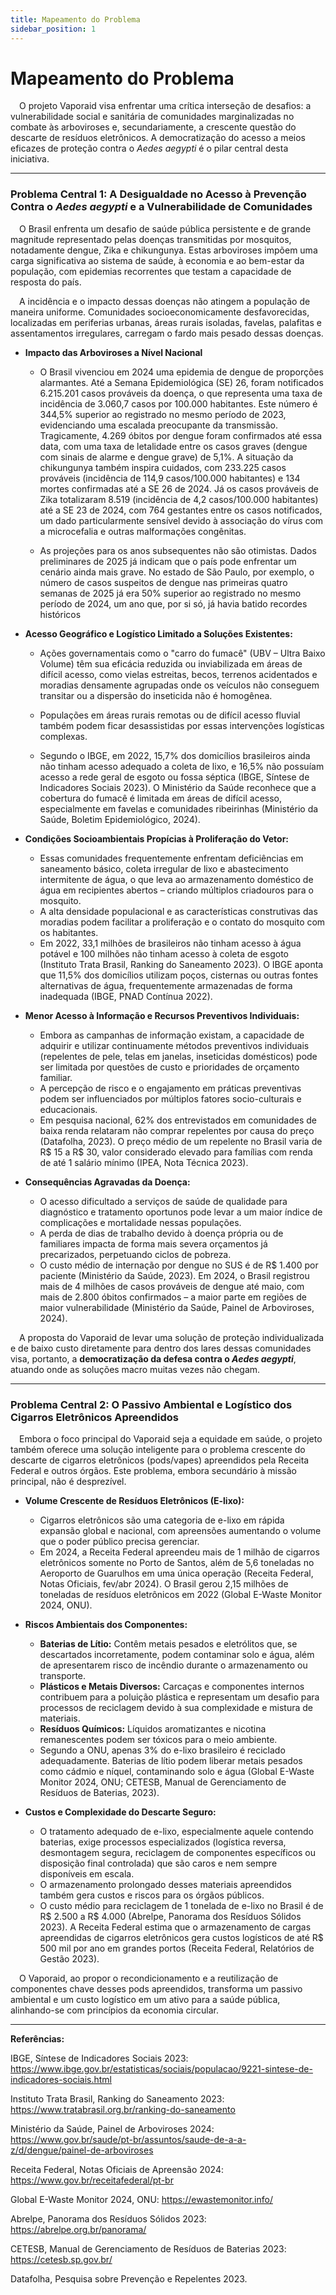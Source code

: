 ```yaml
---
title: Mapeamento do Problema
sidebar_position: 1
---
```


# Mapeamento do Problema

&emsp;O projeto Vaporaid visa enfrentar uma crítica interseção de desafios: a vulnerabilidade social e sanitária de comunidades marginalizadas no combate às arboviroses e, secundariamente, a crescente questão do descarte de resíduos eletrônicos. A democratização do acesso a meios eficazes de proteção contra o *Aedes aegypti* é o pilar central desta iniciativa.

---

### Problema Central 1: A Desigualdade no Acesso à Prevenção Contra o *Aedes aegypti* e a Vulnerabilidade de Comunidades

&emsp;O Brasil enfrenta um desafio de saúde pública persistente e de grande magnitude representado pelas doenças transmitidas por mosquitos, notadamente dengue, Zika e chikungunya. Estas arboviroses impõem uma carga significativa ao sistema de saúde, à economia e ao bem-estar da população, com epidemias recorrentes que testam a capacidade de resposta do país.

&emsp;A incidência e o impacto dessas doenças não atingem a população de maneira uniforme. Comunidades socioeconomicamente desfavorecidas, localizadas em periferias urbanas, áreas rurais isoladas, favelas, palafitas e assentamentos irregulares, carregam o fardo mais pesado dessas doenças.

* **Impacto das Arboviroses a Nível Nacional**
   * O Brasil vivenciou em 2024 uma epidemia de dengue de proporções alarmantes. Até a Semana Epidemiológica (SE) 26, foram notificados 6.215.201 casos prováveis da doença, o que representa uma taxa de incidência de 3.060,7 casos por 100.000 habitantes. Este número é 344,5% superior ao registrado no mesmo período de 2023, evidenciando uma escalada preocupante da transmissão. Tragicamente, 4.269 óbitos por dengue foram confirmados até essa data, com uma taxa de letalidade entre os casos graves (dengue com sinais de alarme e dengue grave) de 5,1%. A situação da chikungunya também inspira cuidados, com 233.225 casos prováveis (incidência de 114,9 casos/100.000 habitantes) e 134 mortes confirmadas até a SE 26 de 2024. Já os casos prováveis de Zika totalizaram 8.519 (incidência de 4,2 casos/100.000 habitantes) até a SE 23 de 2024, com 764 gestantes entre os casos notificados, um dado particularmente sensível devido à associação do vírus com a microcefalia e outras malformações congênitas.  

   * As projeções para os anos subsequentes não são otimistas. Dados preliminares de 2025 já indicam que o país pode enfrentar um cenário ainda mais grave. No estado de São Paulo, por exemplo, o número de casos suspeitos de dengue nas primeiras quatro semanas de 2025 já era 50% superior ao registrado no mesmo período de 2024, um ano que, por si só, já havia batido recordes históricos

* **Acesso Geográfico e Logístico Limitado a Soluções Existentes:**
    * Ações governamentais como o "carro do fumacê" (UBV – Ultra Baixo Volume) têm sua eficácia reduzida ou inviabilizada em áreas de difícil acesso, como vielas estreitas, becos, terrenos acidentados e moradias densamente agrupadas onde os veículos não conseguem transitar ou a dispersão do inseticida não é homogênea.

    * Populações em áreas rurais remotas ou de difícil acesso fluvial também podem ficar desassistidas por essas intervenções logísticas complexas.

    * Segundo o IBGE, em 2022, 15,7% dos domicílios brasileiros ainda não tinham acesso adequado a coleta de lixo, e 16,5% não possuíam acesso a rede geral de esgoto ou fossa séptica (IBGE, Síntese de Indicadores Sociais 2023). O Ministério da Saúde reconhece que a cobertura do fumacê é limitada em áreas de difícil acesso, especialmente em favelas e comunidades ribeirinhas (Ministério da Saúde, Boletim Epidemiológico, 2024).


* **Condições Socioambientais Propícias à Proliferação do Vetor:**
    * Essas comunidades frequentemente enfrentam deficiências em saneamento básico, coleta irregular de lixo e abastecimento intermitente de água, o que leva ao armazenamento doméstico de água em recipientes abertos – criando múltiplos criadouros para o mosquito.
    * A alta densidade populacional e as características construtivas das moradias podem facilitar a proliferação e o contato do mosquito com os habitantes.
    * Em 2022, 33,1 milhões de brasileiros não tinham acesso à água potável e 100 milhões não tinham acesso à coleta de esgoto (Instituto Trata Brasil, Ranking do Saneamento 2023). O IBGE aponta que 11,5% dos domicílios utilizam poços, cisternas ou outras fontes alternativas de água, frequentemente armazenadas de forma inadequada (IBGE, PNAD Contínua 2022).

* **Menor Acesso à Informação e Recursos Preventivos Individuais:**
    * Embora as campanhas de informação existam, a capacidade de adquirir e utilizar continuamente métodos preventivos individuais (repelentes de pele, telas em janelas, inseticidas domésticos) pode ser limitada por questões de custo e prioridades de orçamento familiar.
    * A percepção de risco e o engajamento em práticas preventivas podem ser influenciados por múltiplos fatores socio-culturais e educacionais.
    * Em pesquisa nacional, 62% dos entrevistados em comunidades de baixa renda relataram não comprar repelentes por causa do preço (Datafolha, 2023). O preço médio de um repelente no Brasil varia de R$ 15 a R$ 30, valor considerado elevado para famílias com renda de até 1 salário mínimo (IPEA, Nota Técnica 2023).

* **Consequências Agravadas da Doença:**
    * O acesso dificultado a serviços de saúde de qualidade para diagnóstico e tratamento oportunos pode levar a um maior índice de complicações e mortalidade nessas populações.
    * A perda de dias de trabalho devido à doença própria ou de familiares impacta de forma mais severa orçamentos já precarizados, perpetuando ciclos de pobreza.
    * O custo médio de internação por dengue no SUS é de R$ 1.400 por paciente (Ministério da Saúde, 2023). Em 2024, o Brasil registrou mais de 4 milhões de casos prováveis de dengue até maio, com mais de 2.800 óbitos confirmados – a maior parte em regiões de maior vulnerabilidade (Ministério da Saúde, Painel de Arboviroses, 2024).

&emsp;A proposta do Vaporaid de levar uma solução de proteção individualizada e de baixo custo diretamente para dentro dos lares dessas comunidades visa, portanto, a **democratização da defesa contra o *Aedes aegypti***, atuando onde as soluções macro muitas vezes não chegam.

---

### Problema Central 2: O Passivo Ambiental e Logístico dos Cigarros Eletrônicos Apreendidos

&emsp;Embora o foco principal do Vaporaid seja a equidade em saúde, o projeto também oferece uma solução inteligente para o problema crescente do descarte de cigarros eletrônicos (pods/vapes) apreendidos pela Receita Federal e outros órgãos. Este problema, embora secundário à missão principal, não é desprezível.

* **Volume Crescente de Resíduos Eletrônicos (E-lixo):**
    * Cigarros eletrônicos são uma categoria de e-lixo em rápida expansão global e nacional, com apreensões aumentando o volume que o poder público precisa gerenciar.
    * Em 2024, a Receita Federal apreendeu mais de 1 milhão de cigarros eletrônicos somente no Porto de Santos, além de 5,6 toneladas no Aeroporto de Guarulhos em uma única operação (Receita Federal, Notas Oficiais, fev/abr 2024). O Brasil gerou 2,15 milhões de toneladas de resíduos eletrônicos em 2022 (Global E-Waste Monitor 2024, ONU).

* **Riscos Ambientais dos Componentes:**
    * **Baterias de Lítio:** Contêm metais pesados e eletrólitos que, se descartados incorretamente, podem contaminar solo e água, além de apresentarem risco de incêndio durante o armazenamento ou transporte.
    * **Plásticos e Metais Diversos:** Carcaças e componentes internos contribuem para a poluição plástica e representam um desafio para processos de reciclagem devido à sua complexidade e mistura de materiais.
    * **Resíduos Químicos:** Líquidos aromatizantes e nicotina remanescentes podem ser tóxicos para o meio ambiente.
    *  Segundo a ONU, apenas 3% do e-lixo brasileiro é reciclado adequadamente. Baterias de lítio podem liberar metais pesados como cádmio e níquel, contaminando solo e água (Global E-Waste Monitor 2024, ONU; CETESB, Manual de Gerenciamento de Resíduos de Baterias, 2023).

* **Custos e Complexidade do Descarte Seguro:**
    * O tratamento adequado de e-lixo, especialmente aquele contendo baterias, exige processos especializados (logística reversa, desmontagem segura, reciclagem de componentes específicos ou disposição final controlada) que são caros e nem sempre disponíveis em escala.
    * O armazenamento prolongado desses materiais apreendidos também gera custos e riscos para os órgãos públicos.
    * O custo médio para reciclagem de 1 tonelada de e-lixo no Brasil é de R$ 2.500 a R$ 4.000 (Abrelpe, Panorama dos Resíduos Sólidos 2023). A Receita Federal estima que o armazenamento de cargas apreendidas de cigarros eletrônicos gera custos logísticos de até R$ 500 mil por ano em grandes portos (Receita Federal, Relatórios de Gestão 2023).

&emsp;O Vaporaid, ao propor o recondicionamento e a reutilização de componentes chave desses pods apreendidos, transforma um passivo ambiental e um custo logístico em um ativo para a saúde pública, alinhando-se com princípios da economia circular.

---

**Referências:**

IBGE, Síntese de Indicadores Sociais 2023: https://www.ibge.gov.br/estatisticas/sociais/populacao/9221-sintese-de-indicadores-sociais.html

Instituto Trata Brasil, Ranking do Saneamento 2023: https://www.tratabrasil.org.br/ranking-do-saneamento

Ministério da Saúde, Painel de Arboviroses 2024: https://www.gov.br/saude/pt-br/assuntos/saude-de-a-a-z/d/dengue/painel-de-arboviroses

Receita Federal, Notas Oficiais de Apreensão 2024: https://www.gov.br/receitafederal/pt-br

Global E-Waste Monitor 2024, ONU: https://ewastemonitor.info/

Abrelpe, Panorama dos Resíduos Sólidos 2023: https://abrelpe.org.br/panorama/

CETESB, Manual de Gerenciamento de Resíduos de Baterias 2023: https://cetesb.sp.gov.br/

Datafolha, Pesquisa sobre Prevenção e Repelentes 2023.
